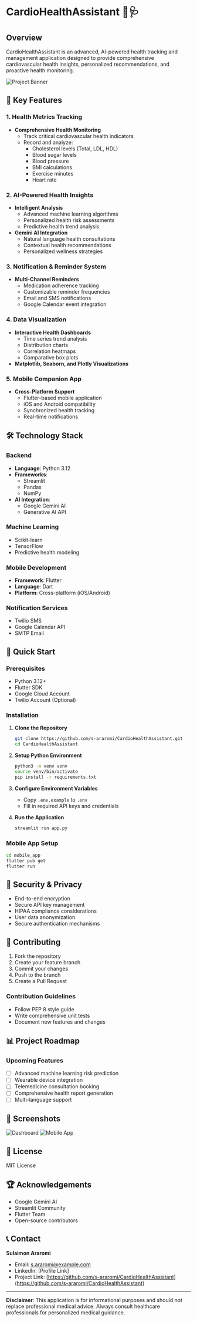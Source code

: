 # CardioHealthAssistant 💓🩺

## Overview
CardioHealthAssistant is an advanced, AI-powered health tracking and management application designed to provide comprehensive cardiovascular health insights, personalized recommendations, and proactive health monitoring.

![Project Banner](assets/banner.png)

## 🌟 Key Features

### 1. Health Metrics Tracking
- **Comprehensive Health Monitoring**
  - Track critical cardiovascular health indicators
  - Record and analyze:
    - Cholesterol levels (Total, LDL, HDL)
    - Blood sugar levels
    - Blood pressure
    - BMI calculations
    - Exercise minutes
    - Heart rate

### 2. AI-Powered Health Insights
- **Intelligent Analysis**
  - Advanced machine learning algorithms
  - Personalized health risk assessments
  - Predictive health trend analysis
- **Gemini AI Integration**
  - Natural language health consultations
  - Contextual health recommendations
  - Personalized wellness strategies

### 3. Notification & Reminder System
- **Multi-Channel Reminders**
  - Medication adherence tracking
  - Customizable reminder frequencies
  - Email and SMS notifications
  - Google Calendar event integration

### 4. Data Visualization
- **Interactive Health Dashboards**
  - Time series trend analysis
  - Distribution charts
  - Correlation heatmaps
  - Comparative box plots
- **Matplotlib, Seaborn, and Plotly Visualizations**

### 5. Mobile Companion App
- **Cross-Platform Support**
  - Flutter-based mobile application
  - iOS and Android compatibility
  - Synchronized health tracking
  - Real-time notifications

## 🛠 Technology Stack

### Backend
- **Language**: Python 3.12
- **Frameworks**: 
  - Streamlit
  - Pandas
  - NumPy
- **AI Integration**: 
  - Google Gemini AI
  - Generative AI API

### Machine Learning
- Scikit-learn
- TensorFlow
- Predictive health modeling

### Mobile Development
- **Framework**: Flutter
- **Language**: Dart
- **Platform**: Cross-platform (iOS/Android)

### Notification Services
- Twilio SMS
- Google Calendar API
- SMTP Email

## 🚀 Quick Start

### Prerequisites
- Python 3.12+
- Flutter SDK
- Google Cloud Account
- Twilio Account (Optional)

### Installation

1. **Clone the Repository**
   ```bash
   git clone https://github.com/s-araromi/CardioHealthAssistant.git
   cd CardioHealthAssistant
   ```

2. **Setup Python Environment**
   ```bash
   python3 -m venv venv
   source venv/bin/activate
   pip install -r requirements.txt
   ```

3. **Configure Environment Variables**
   - Copy `.env.example` to `.env`
   - Fill in required API keys and credentials

4. **Run the Application**
   ```bash
   streamlit run app.py
   ```

### Mobile App Setup
```bash
cd mobile_app
flutter pub get
flutter run
```

## 🔐 Security & Privacy

- End-to-end encryption
- Secure API key management
- HIPAA compliance considerations
- User data anonymization
- Secure authentication mechanisms

## 🤝 Contributing

1. Fork the repository
2. Create your feature branch
3. Commit your changes
4. Push to the branch
5. Create a Pull Request

### Contribution Guidelines
- Follow PEP 8 style guide
- Write comprehensive unit tests
- Document new features and changes

## 📊 Project Roadmap

### Upcoming Features
- [ ] Advanced machine learning risk prediction
- [ ] Wearable device integration
- [ ] Telemedicine consultation booking
- [ ] Comprehensive health report generation
- [ ] Multi-language support

## 📱 Screenshots

![Dashboard](assets/dashboard.png)
![Mobile App](assets/mobile_app.png)

## 📄 License
MIT License

## 🏆 Acknowledgements
- Google Gemini AI
- Streamlit Community
- Flutter Team
- Open-source contributors

## 📞 Contact
**Sulaimon Araromi**
- Email: s.araromi@example.com
- LinkedIn: [Profile Link]
- Project Link: [https://github.com/s-araromi/CardioHealthAssistant](https://github.com/s-araromi/CardioHealthAssistant)

---

**Disclaimer**: This application is for informational purposes and should not replace professional medical advice. Always consult healthcare professionals for personalized medical guidance.
